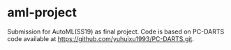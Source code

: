 # aml-project
Submission for AutoML(SS19) as final project.
Code is based on PC-DARTS code available at https://github.com/yuhuixu1993/PC-DARTS.git. 
